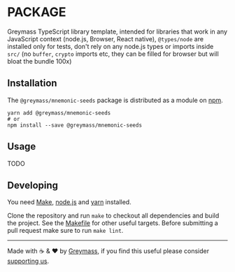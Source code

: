 PACKAGE
=======

Greymass TypeScript library template, intended for libraries that work in any JavaScript context (node.js, Browser, React native), `@types/node` are installed only for tests, don't rely on any node.js types or imports inside `src/` (no `buffer`, `crypto` imports etc, they can be filled for browser but will bloat the bundle 100x)

## Installation

The `@greymass/mnemonic-seeds` package is distributed as a module on [npm](https://www.npmjs.com/package/PACKAGE).

```
yarn add @greymass/mnemonic-seeds
# or
npm install --save @greymass/mnemonic-seeds
```

## Usage

TODO

## Developing

You need [Make](https://www.gnu.org/software/make/), [node.js](https://nodejs.org/en/) and [yarn](https://classic.yarnpkg.com/en/docs/install) installed.

Clone the repository and run `make` to checkout all dependencies and build the project. See the [Makefile](./Makefile) for other useful targets. Before submitting a pull request make sure to run `make lint`.

---

Made with ☕️ & ❤️ by [Greymass](https://greymass.com), if you find this useful please consider [supporting us](https://greymass.com/support-us).
